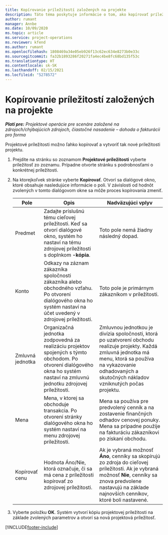 ```yaml
---
title: Kopírovanie príležitostí založených na projekte
description: Táto téma poskytuje informácie o tom, ako kopírovať príležitosti založené na projekte v Project Operations.
author: rumant
manager: Annbe
ms.date: 10/09/2020
ms.topic: article
ms.service: project-operations
ms.reviewer: kfend
ms.author: rumant
ms.openlocfilehash: 1808469a34e05eb926f13c62ec634e8273b0e33c
ms.sourcegitcommit: fa32b1893286f20271fa4ec4be8fc68bd135f53c
ms.translationtype: HT
ms.contentlocale: sk-SK
ms.lasthandoff: 02/15/2021
ms.locfileid: "5278572"
---
```

# <a name="copy-project-based-opportunities"></a>Kopírovanie príležitostí založených na projekte

_**Platí pre:** Projektové operácie pre scenáre založené na zdrojoch/chýbajúcich zdrojoch, čiastočné nasadenie – dohoda o fakturácii pro forma_


Projektové príležitosti možno ľahko kopírovať a vytvoriť tak nové príležitosti projektu. 

1. Prejdite na stránku so zoznamom **Projektové príležitosti** vyberte príležitosť zo zoznamu. Prípadne otvorte stránku s podrobnosťami o konkrétnej príležitosti. 
2. Na ktorejkoľvek stránke vyberte **Kopírovať**. Otvorí sa dialógové okno, ktoré obsahuje nasledujúce informácie o poli. V závislosti od hodnôt zvolených v tomto dialógovom okne sa môže proces kopírovania zmeniť.

    | **Pole** | **Opis** | **Nadväzujúci vplyv** |
    | --- | --- | --- |
    | Predmet | Zadajte príslušnú tému cieľovej príležitosti. Keď sa otvorí dialógové okno, systém ho nastaví na tému zdrojovej príležitosti s doplnkom **-kópia**. | Toto pole nemá žiadny následný dopad. |
    | Konto | Odkazy na záznam zákazníka spoločnosti zákazníka alebo obchodného vzťahu. Po otvorení dialógového okna ho systém nastaví na účet uvedený v zdrojovej príležitosti. | Toto pole je primárnym zákazníkom v príležitosti. |
    | Zmluvná jednotka | Organizačná jednotka zodpovedná za realizáciu projektov spojených s týmto obchodom. Po otvorení dialógového okna ho systém nastaví na zmluvnú jednotku zdrojovej príležitosti. | Zmluvnou jednotkou je divízia spoločnosti, ktorá po uzatvorení obchodu realizuje projekty. Každá zmluvná jednotka má menu, ktorá sa používa na vykazovanie odhadovaných a skutočných nákladov vzniknutých počas projektu. |
    | Mena | Mena, v ktorej sa obchoduje transakcia. Po otvorení stránky dialógového okna ho systém nastaví na menu zdrojovej príležitosti. | Mena sa používa pre predvolený cenník a na zostavenie finančných odhadov cenovej ponuky. Mena sa prípadne použije na fakturáciu zákazníkovi po získaní obchodu. |
    | Kopírovať cenu | Hodnota Áno/Nie, ktorá označuje, či sa má cena z príležitosti kopírovať zo zdrojovej príležitosti. | Ak je vybraná možnosť **Áno**, cenníky sa skopírujú zo zdroja do cieľovej príležitosti. Ak je vybraná možnosť **Nie**, cenníky sa znova predvolene nastavujú na základe najnovších cenníkov, ktoré boli nastavené. |

3. Vyberte položku **OK**. Systém vytvorí kópiu projektovej príležitosti na základe zvolených parametrov a otvorí sa nová projektová príležitosť.


[!INCLUDE[footer-include](../includes/footer-banner.md)]